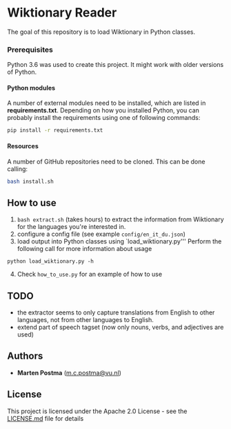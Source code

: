 # Wiktionary Reader

The goal of this repository is to load Wiktionary in Python classes.

### Prerequisites
Python 3.6 was used to create this project. It might work with older versions of Python.

#### Python modules

A number of external modules need to be installed, which are listed in **requirements.txt**.
Depending on how you installed Python, you can probably install the requirements using one of following commands:
```bash
pip install -r requirements.txt
```

#### Resources
A number of GitHub repositories need to be cloned. This can be done calling:
```bash
bash install.sh
```

## How to use

1. `bash extract.sh` (takes hours) to extract the information from Wiktionary for the languages
you're interested in.
2. configure a config file (see example `config/en_it_du.json`)
3. load output into Python classes using `load_wiktionary.py'''
Perform the following call for more information about usage
```
python load_wiktionary.py -h
```
4. Check `how_to_use.py` for an example of how to use

## TODO
* the extractor seems to only capture translations from English to other languages, not from other languages to English.
* extend part of speech tagset (now only nouns, verbs, and adjectives are used)
    
## Authors
* **Marten Postma** (m.c.postma@vu.nl)

## License
This project is licensed under the Apache 2.0 License - see the [LICENSE.md](LICENSE.md) file for details
